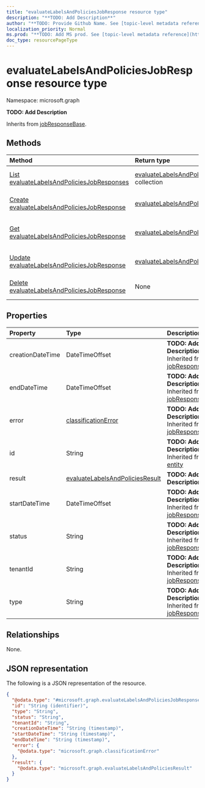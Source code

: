 ```yaml
---
title: "evaluateLabelsAndPoliciesJobResponse resource type"
description: "**TODO: Add Description**"
author: "**TODO: Provide Github Name. See [topic-level metadata reference](https://msgo.azurewebsites.net/add/document/guidelines/metadata.html#topic-level-metadata)**"
localization_priority: Normal
ms.prod: "**TODO: Add MS prod. See [topic-level metadata reference](https://msgo.azurewebsites.net/add/document/guidelines/metadata.html#topic-level-metadata)**"
doc_type: resourcePageType
---
```


# evaluateLabelsAndPoliciesJobResponse resource type

Namespace: microsoft.graph

**TODO: Add Description**


Inherits from [jobResponseBase](../resources/jobresponsebase.md).

## Methods
|Method|Return type|Description|
|:---|:---|:---|
|[List evaluateLabelsAndPoliciesJobResponses](../api/evaluatelabelsandpoliciesjobresponse-list.md)|[evaluateLabelsAndPoliciesJobResponse](../resources/evaluatelabelsandpoliciesjobresponse.md) collection|Get a list of the [evaluateLabelsAndPoliciesJobResponse](../resources/evaluatelabelsandpoliciesjobresponse.md) objects and their properties.|
|[Create evaluateLabelsAndPoliciesJobResponse](../api/evaluatelabelsandpoliciesjobresponse-create.md)|[evaluateLabelsAndPoliciesJobResponse](../resources/evaluatelabelsandpoliciesjobresponse.md)|Create a new [evaluateLabelsAndPoliciesJobResponse](../resources/evaluatelabelsandpoliciesjobresponse.md) object.|
|[Get evaluateLabelsAndPoliciesJobResponse](../api/evaluatelabelsandpoliciesjobresponse-get.md)|[evaluateLabelsAndPoliciesJobResponse](../resources/evaluatelabelsandpoliciesjobresponse.md)|Read the properties and relationships of an [evaluateLabelsAndPoliciesJobResponse](../resources/evaluatelabelsandpoliciesjobresponse.md) object.|
|[Update evaluateLabelsAndPoliciesJobResponse](../api/evaluatelabelsandpoliciesjobresponse-update.md)|[evaluateLabelsAndPoliciesJobResponse](../resources/evaluatelabelsandpoliciesjobresponse.md)|Update the properties of an [evaluateLabelsAndPoliciesJobResponse](../resources/evaluatelabelsandpoliciesjobresponse.md) object.|
|[Delete evaluateLabelsAndPoliciesJobResponse](../api/evaluatelabelsandpoliciesjobresponse-delete.md)|None|Deletes an [evaluateLabelsAndPoliciesJobResponse](../resources/evaluatelabelsandpoliciesjobresponse.md) object.|

## Properties
|Property|Type|Description|
|:---|:---|:---|
|creationDateTime|DateTimeOffset|**TODO: Add Description** Inherited from [jobResponseBase](../resources/jobresponsebase.md)|
|endDateTime|DateTimeOffset|**TODO: Add Description** Inherited from [jobResponseBase](../resources/jobresponsebase.md)|
|error|[classificationError](../resources/classificationerror.md)|**TODO: Add Description** Inherited from [jobResponseBase](../resources/jobresponsebase.md)|
|id|String|**TODO: Add Description** Inherited from [entity](../resources/entity.md)|
|result|[evaluateLabelsAndPoliciesResult](../resources/evaluatelabelsandpoliciesresult.md)|**TODO: Add Description**|
|startDateTime|DateTimeOffset|**TODO: Add Description** Inherited from [jobResponseBase](../resources/jobresponsebase.md)|
|status|String|**TODO: Add Description** Inherited from [jobResponseBase](../resources/jobresponsebase.md)|
|tenantId|String|**TODO: Add Description** Inherited from [jobResponseBase](../resources/jobresponsebase.md)|
|type|String|**TODO: Add Description** Inherited from [jobResponseBase](../resources/jobresponsebase.md)|

## Relationships
None.

## JSON representation
The following is a JSON representation of the resource.
<!-- {
  "blockType": "resource",
  "keyProperty": "id",
  "@odata.type": "microsoft.graph.evaluateLabelsAndPoliciesJobResponse",
  "baseType": "microsoft.graph.jobResponseBase",
  "openType": false
}
-->
``` json
{
  "@odata.type": "#microsoft.graph.evaluateLabelsAndPoliciesJobResponse",
  "id": "String (identifier)",
  "type": "String",
  "status": "String",
  "tenantId": "String",
  "creationDateTime": "String (timestamp)",
  "startDateTime": "String (timestamp)",
  "endDateTime": "String (timestamp)",
  "error": {
    "@odata.type": "microsoft.graph.classificationError"
  },
  "result": {
    "@odata.type": "microsoft.graph.evaluateLabelsAndPoliciesResult"
  }
}
```

